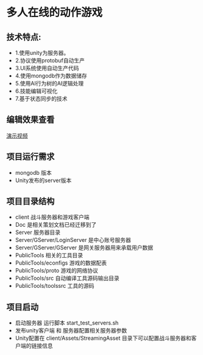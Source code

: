 
 # 多人在线的动作游戏 
 ## 技术特点:
  * 1.使用unity为服务器。<br/>
  * 2.协议使用protobuf自动生产<br/>
  * 3.UI系统使用自动生产代码<br/>
  * 4.使用mongodb作为数据储存<br/>
  * 5.使用AI行为树的AI逻辑处理<br/>
  * 6.技能编辑可视化<br/>
  * 7.基于状态同步的技术<br/>

## 编辑效果查看
   [演示视频]( https://youtu.be/jZGbP2sA7vY )

  
  ## 项目运行需求
  *  mongodb 版本
  *  Unity发布的server版本
  
  ## 项目目录结构
  *  client 战斗服务器和游戏客户端
  *  Doc 是相关策划文档已经迁移到了
  *  Server 服务器目录
  *  Server/GServer/LoginServer 是中心账号服务器
  *  Server/GServer/GServer 是网关服务器用来承载用户数据
  *  PublicTools 相关的工具目录
  *  PublicTools/econfigs 游戏的数据配表
  *  PublicTools/proto 游戏的网络协议
  *  PublicTools/src 自动编译工具源码输出目录
  *  PublicTools/toolssrc 工具的源码
  
  
  ## 项目启动
  *  启动服务器 运行脚本 start_test_servers.sh 
  *  发布unity客户端 和 服务器配置相关服务器参数
  *  Unity配置在 client/Assets/StreamingAsset 目录下可以配置战斗服务器和客户端的链接信息
  
  
  
  
